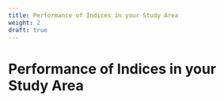 ```yaml
---
title: Performance of Indices in your Study Area
weight: 2
draft: true
---
```

# Performance of Indices in your Study Area
